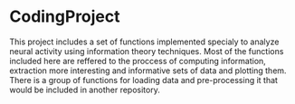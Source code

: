 # CodingProject
This project includes a set of functions implemented specialy to analyze neural activity using information theory techniques.
Most of the functions included here are reffered to the proccess of computing information, extraction more interesting and
informative sets of data and plotting them.
There is a group of functions for loading data and pre-processing it that would be included in another repository.

